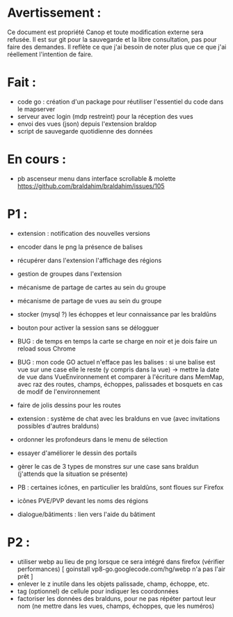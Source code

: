 Avertissement :
===============

Ce document est propriété Canop et toute modification externe sera refusée. Il est sur git pour la sauvegarde et la libre consultation, pas pour faire des demandes. Il reflète ce que j'ai besoin de noter plus que ce que j'ai réellement l'intention de faire.

Fait :
======

* code go : création d'un package pour réutiliser l'essentiel du code dans le mapserver
* serveur avec login (mdp restreint) pour la réception des vues
* envoi des vues (json) depuis l'extension braldop
* script de sauvegarde quotidienne des données

En cours :
==========

* pb ascenseur menu dans interface scrollable & molette https://github.com/braldahim/braldahim/issues/105

P1 :
====


* extension : notification des nouvelles versions
* encoder dans le png la présence de balises
* récupérer dans l'extension l'affichage des régions
* gestion de groupes dans l'extension
* mécanisme de partage de cartes au sein du groupe
* mécanisme de partage de vues au sein du groupe
* stocker (mysql ?) les échoppes et leur connaissance par les braldûns

* bouton pour activer la session sans se délogguer

* BUG : de temps en temps la carte se charge en noir et je dois faire un reload sous Chrome

* BUG : mon code GO actuel n'efface pas les balises : si une balise est vue sur une case elle le reste (y compris dans la vue)
	-> mettre la date de vue dans VueEnvironnement et comparer à l'écriture dans MemMap, avec raz des routes, champs, échoppes, palissades et bosquets en cas de modif de l'environnement
* faire de jolis dessins pour les routes

* extension : système de chat avec les bralduns en vue (avec invitations possibles d'autres bralduns)
* ordonner les profondeurs dans le menu de sélection
* essayer d'améliorer le dessin des portails
* gèrer le cas de 3 types de monstres sur une case sans braldun (j'attends que la situation se présente)
* PB : certaines icônes, en particulier les braldûns, sont floues sur Firefox
* icônes PVE/PVP devant les noms des régions
* dialogue/bâtiments : lien vers l'aide du bâtiment

P2 :
====

* utiliser webp au lieu de png lorsque ce sera intégré dans firefox (vérifier performances) [ goinstall vp8-go.googlecode.com/hg/webp n'a pas l'air prêt ]
* enlever le z inutile dans les objets palissade, champ, échoppe, etc.
* tag (optionnel) de cellule pour indiquer les coordonnées
* factoriser les données des bralduns, pour ne pas répéter partout leur nom (ne mettre dans les vues, champs, échoppes, que les numéros)

